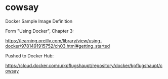 # cowsay
Docker Sample Image Definition

Form "Using Docker", Chapter 3: 

https://learning.oreilly.com/library/view/using-docker/9781491915752/ch03.html#getting_started

Pushed to Docker Hub:

https://cloud.docker.com/u/kpflugshaupt/repository/docker/kpflugshaupt/cowsay

